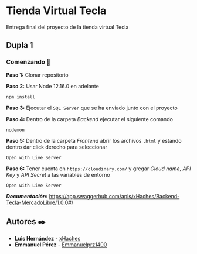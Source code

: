 # Tienda Virtual Tecla
Entrega final del proyecto de la tienda virtual Tecla

## Dupla 1

### Comenzando 🚀

**Paso 1:** Clonar repositorio

**Paso 2:** Usar Node 12.16.0 en adelante 
```
npm install
```
**Paso 3:** Ejecutar el `SQL Server` que se ha enviado junto con el proyecto

**Paso 4:** Dentro de la carpeta *Backend* ejecutar el siguiente comando
```
nodemon
```

**Paso 5:** Dentro de la carpeta *Frontend* abrir los archivos `.html` y estando dentro dar click derecho para seleccionar
```
Open with Live Server
```

**Paso 6:** Tener cuenta en `https://cloudinary.com/` y gregar *Cloud name*, *API Key* y *API Secret* a las variables de entorno
```
Open with Live Server
```

***Documentación:***
https://app.swaggerhub.com/apis/xHaches/Backend-Tecla-MercadoLibre/1.0.0#/

## Autores ✒️

* **Luis Hernández** -  [xHaches](https://github.com/xHaches)
* **Emmanuel Pérez** - [Emmanuelprz1400](https://github.com/Emmanuelprz1400)
